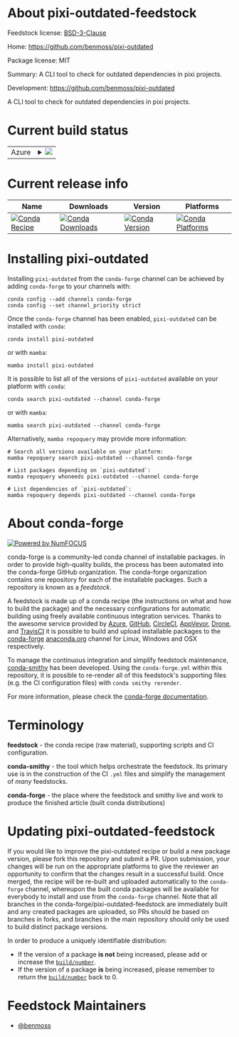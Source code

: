About pixi-outdated-feedstock
=============================

Feedstock license: [BSD-3-Clause](https://github.com/conda-forge/pixi-outdated-feedstock/blob/main/LICENSE.txt)

Home: https://github.com/benmoss/pixi-outdated

Package license: MIT

Summary: A CLI tool to check for outdated dependencies in pixi projects.

Development: https://github.com/benmoss/pixi-outdated

A CLI tool to check for outdated dependencies in pixi projects.

Current build status
====================


<table>
    
  <tr>
    <td>Azure</td>
    <td>
      <details>
        <summary>
          <a href="https://dev.azure.com/conda-forge/feedstock-builds/_build/latest?definitionId=26754&branchName=main">
            <img src="https://dev.azure.com/conda-forge/feedstock-builds/_apis/build/status/pixi-outdated-feedstock?branchName=main">
          </a>
        </summary>
        <table>
          <thead><tr><th>Variant</th><th>Status</th></tr></thead>
          <tbody><tr>
              <td>linux_64</td>
              <td>
                <a href="https://dev.azure.com/conda-forge/feedstock-builds/_build/latest?definitionId=26754&branchName=main">
                  <img src="https://dev.azure.com/conda-forge/feedstock-builds/_apis/build/status/pixi-outdated-feedstock?branchName=main&jobName=linux&configuration=linux%20linux_64_" alt="variant">
                </a>
              </td>
            </tr><tr>
              <td>osx_64</td>
              <td>
                <a href="https://dev.azure.com/conda-forge/feedstock-builds/_build/latest?definitionId=26754&branchName=main">
                  <img src="https://dev.azure.com/conda-forge/feedstock-builds/_apis/build/status/pixi-outdated-feedstock?branchName=main&jobName=osx&configuration=osx%20osx_64_" alt="variant">
                </a>
              </td>
            </tr><tr>
              <td>win_64</td>
              <td>
                <a href="https://dev.azure.com/conda-forge/feedstock-builds/_build/latest?definitionId=26754&branchName=main">
                  <img src="https://dev.azure.com/conda-forge/feedstock-builds/_apis/build/status/pixi-outdated-feedstock?branchName=main&jobName=win&configuration=win%20win_64_" alt="variant">
                </a>
              </td>
            </tr>
          </tbody>
        </table>
      </details>
    </td>
  </tr>
</table>

Current release info
====================

| Name | Downloads | Version | Platforms |
| --- | --- | --- | --- |
| [![Conda Recipe](https://img.shields.io/badge/recipe-pixi--outdated-green.svg)](https://anaconda.org/conda-forge/pixi-outdated) | [![Conda Downloads](https://img.shields.io/conda/dn/conda-forge/pixi-outdated.svg)](https://anaconda.org/conda-forge/pixi-outdated) | [![Conda Version](https://img.shields.io/conda/vn/conda-forge/pixi-outdated.svg)](https://anaconda.org/conda-forge/pixi-outdated) | [![Conda Platforms](https://img.shields.io/conda/pn/conda-forge/pixi-outdated.svg)](https://anaconda.org/conda-forge/pixi-outdated) |

Installing pixi-outdated
========================

Installing `pixi-outdated` from the `conda-forge` channel can be achieved by adding `conda-forge` to your channels with:

```
conda config --add channels conda-forge
conda config --set channel_priority strict
```

Once the `conda-forge` channel has been enabled, `pixi-outdated` can be installed with `conda`:

```
conda install pixi-outdated
```

or with `mamba`:

```
mamba install pixi-outdated
```

It is possible to list all of the versions of `pixi-outdated` available on your platform with `conda`:

```
conda search pixi-outdated --channel conda-forge
```

or with `mamba`:

```
mamba search pixi-outdated --channel conda-forge
```

Alternatively, `mamba repoquery` may provide more information:

```
# Search all versions available on your platform:
mamba repoquery search pixi-outdated --channel conda-forge

# List packages depending on `pixi-outdated`:
mamba repoquery whoneeds pixi-outdated --channel conda-forge

# List dependencies of `pixi-outdated`:
mamba repoquery depends pixi-outdated --channel conda-forge
```


About conda-forge
=================

[![Powered by
NumFOCUS](https://img.shields.io/badge/powered%20by-NumFOCUS-orange.svg?style=flat&colorA=E1523D&colorB=007D8A)](https://numfocus.org)

conda-forge is a community-led conda channel of installable packages.
In order to provide high-quality builds, the process has been automated into the
conda-forge GitHub organization. The conda-forge organization contains one repository
for each of the installable packages. Such a repository is known as a *feedstock*.

A feedstock is made up of a conda recipe (the instructions on what and how to build
the package) and the necessary configurations for automatic building using freely
available continuous integration services. Thanks to the awesome service provided by
[Azure](https://azure.microsoft.com/en-us/services/devops/), [GitHub](https://github.com/),
[CircleCI](https://circleci.com/), [AppVeyor](https://www.appveyor.com/),
[Drone](https://cloud.drone.io/welcome), and [TravisCI](https://travis-ci.com/)
it is possible to build and upload installable packages to the
[conda-forge](https://anaconda.org/conda-forge) [anaconda.org](https://anaconda.org/)
channel for Linux, Windows and OSX respectively.

To manage the continuous integration and simplify feedstock maintenance,
[conda-smithy](https://github.com/conda-forge/conda-smithy) has been developed.
Using the ``conda-forge.yml`` within this repository, it is possible to re-render all of
this feedstock's supporting files (e.g. the CI configuration files) with ``conda smithy rerender``.

For more information, please check the [conda-forge documentation](https://conda-forge.org/docs/).

Terminology
===========

**feedstock** - the conda recipe (raw material), supporting scripts and CI configuration.

**conda-smithy** - the tool which helps orchestrate the feedstock.
                   Its primary use is in the construction of the CI ``.yml`` files
                   and simplify the management of *many* feedstocks.

**conda-forge** - the place where the feedstock and smithy live and work to
                  produce the finished article (built conda distributions)


Updating pixi-outdated-feedstock
================================

If you would like to improve the pixi-outdated recipe or build a new
package version, please fork this repository and submit a PR. Upon submission,
your changes will be run on the appropriate platforms to give the reviewer an
opportunity to confirm that the changes result in a successful build. Once
merged, the recipe will be re-built and uploaded automatically to the
`conda-forge` channel, whereupon the built conda packages will be available for
everybody to install and use from the `conda-forge` channel.
Note that all branches in the conda-forge/pixi-outdated-feedstock are
immediately built and any created packages are uploaded, so PRs should be based
on branches in forks, and branches in the main repository should only be used to
build distinct package versions.

In order to produce a uniquely identifiable distribution:
 * If the version of a package **is not** being increased, please add or increase
   the [``build/number``](https://docs.conda.io/projects/conda-build/en/latest/resources/define-metadata.html#build-number-and-string).
 * If the version of a package **is** being increased, please remember to return
   the [``build/number``](https://docs.conda.io/projects/conda-build/en/latest/resources/define-metadata.html#build-number-and-string)
   back to 0.

Feedstock Maintainers
=====================

* [@benmoss](https://github.com/benmoss/)

